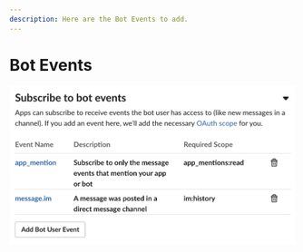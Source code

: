 ```yaml
---
description: Here are the Bot Events to add.
---
```


# Bot Events

![](../../../../.gitbook/assets/image%20%2822%29.png)

